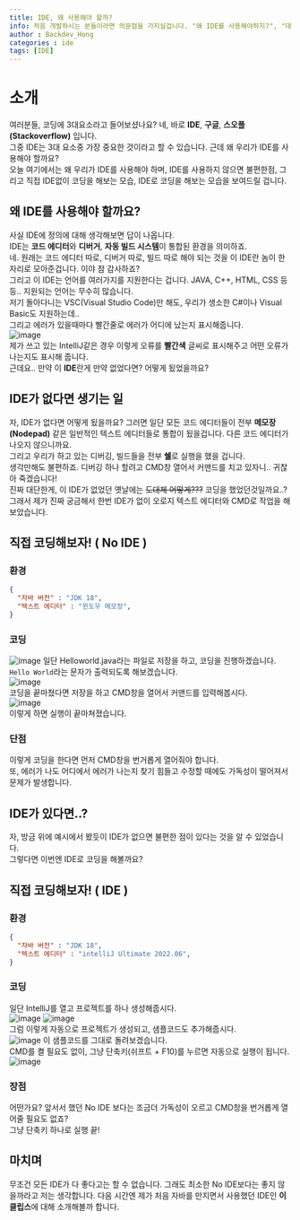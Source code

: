 ```yaml
---
title: IDE, 왜 사용해야 할까?
info: 처음 개발하시는 분들이라면 의문점을 가지실겁니다. "왜 IDE를 사용해야하지?", "대충 메모장으로 하면 되는거 아녀?" 라구요. 여기서는 왜 우리가 IDE를 사용해야 하고, 사용하지 않았을 경우 불편한 점에 대해 얘기해보려고 합니다.
author : Backdev_Hong
categories : ide
tags: [IDE]
---
```


# 소개
여러분들, 코딩에 3대요소라고 들어보셨나요? 네, 바로 **IDE**, **구글**, **스오플(Stackoverflow)** 입니다.<br>
그중 IDE는 3대 요소중 가장 중요한 것이라고 할 수 있습니다. 근데 왜 우리가 IDE를 사용해야 할까요?<br>
오늘 여기에서는 왜 우리가 IDE를 사용해야 하며, IDE를 사용하지 않으면 불편한점, 그리고 직접 IDE없이 코딩을 해보는 모습, IDE로 코딩을 해보는 모습을 보여드릴 겁니다.<br>

## 왜 IDE를 사용해야 할까요?
사실 IDE에 정의에 대해 생각해보면 답이 나옵니다.<br>
IDE는 **코드 에디터**와 **디버거**, **자동 빌드 시스템**이 통합된 환경을 의미하죠. <br>
네. 원래는 코드 에디터 따로, 디버거 따로, 빌드 따로 해야 되는 것을 이 IDE란 놈이 한자리로 모아준겁니다. 이야 참 감사하죠?<br>
그리고 이 IDE는 언어를 여러가지를 지원한다는 겁니다. JAVA, C++, HTML, CSS 등등.. 지원되는 언어는 무수히 많습니다.<br>
저기 돌아다니는 VSC(Visual Studio Code)만 해도, 우리가 생소한 C#이나 Visual Basic도 지원하는데..<br>
그리고 에러가 있을때마다 빨간줄로 에러가 어디에 났는지 표시해줍니다.<br>
![image](https://user-images.githubusercontent.com/97325091/189168591-8ac5b5ef-92b9-4536-97a6-e06a0272849d.png)<br>
제가 쓰고 있는 IntelliJ같은 경우 이렇게 오류를 **빨간색** 글씨로 표시해주고 어떤 오류가 나는지도 표시해 줍니다.<br>
근데요.. 만약 이 **IDE**란게 만약 없었다면? 어떻게 됬었을까요?

## IDE가 없다면 생기는 일
자, IDE가 없다면 어떻게 됬을까요? 그러면 일단 모든 코드 에디터들이 전부 **메모장(Nodepad)** 같은 일반적인 텍스트 에디터들로 통합이 됬을겁니다. 다른 코드 에디터가 나오지 않으니까요.<br>
그리고 우리가 하고 있는 디버깅, 빌드들을 전부 **쉘**로 실행을 했을 겁니다.<br>
생각만해도 불편하죠. 디버깅 하나 할려고 CMD창 열어서 커맨드를 치고 있자니.. 귀찮아 죽겠습니다!<br>
진짜 대단한게, 이 IDE가 없었던 옛날에는 ~~도대체 어떻게???~~ 코딩을 했었던것일까요..?
그래서 제가 진짜 궁금해서 한번 IDE가 없이 오로지 텍스트 에디터와 CMD로 작업을 해보았습니다.

## 직접 코딩해보자! ( No IDE )
### 환경
```json
{
  "자바 버전" : "JDK 18",
  "텍스트 에디터" : "윈도우 메모장",
}
```
### 코딩
![image](https://user-images.githubusercontent.com/97325091/189166735-b4a471d9-b3f8-4c9e-832c-15e113f21310.png)
일단 Helloworld.java라는 파일로 저장을 하고, 코딩을 진행하겠습니다.
`Hello World`라는 문자가 출력되도록 해보겠습니다.<br>
![image](https://user-images.githubusercontent.com/97325091/189169575-76b59df7-e77e-4a86-b437-cca920937e24.png)<br>
코딩을 끝마쳤다면 저장을 하고 CMD창을 열어서 커맨드를 입력해봅시다.<br>
![image](https://user-images.githubusercontent.com/97325091/189169749-29d3e771-3014-42cf-a726-99394292209f.png)<br>
이렇게 하면 실행이 끝마쳐졌습니다.

### 단점
이렇게 코딩을 한다면 먼저 CMD창을 번거롭게 열어줘야 합니다.<br>
또, 에러가 나도 어디에서 에러가 나는지 찾기 힘들고 수정할 때에도 가독성이 떨어져서 문제가 발생합니다.<br>

## IDE가 있다면..?
자, 방금 위에 예시에서 봤듯이 IDE가 없으면 불편한 점이 있다는 것을 알 수 있었습니다.<br>
그렇다면 이번엔 IDE로 코딩을 해볼까요?

## 직접 코딩해보자! ( IDE )
### 환경
```json
{
  "자바 버전" : "JDK 18",
  "텍스트 에디터" : "intelliJ Ultimate 2022.06",
}
```
### 코딩
일단 IntelliJ를 열고 프로젝트를 하나 생성해줍시다.<br>
![image](https://user-images.githubusercontent.com/97325091/189170674-8eaf9e40-d09d-4539-a1a2-7a75ca131560.png)
![image](https://user-images.githubusercontent.com/97325091/189170875-475d5680-e538-4b71-af2b-77e4b3e73093.png)<br>
그럼 이렇게 자동으로 프로젝트가 생성되고, 샘플코드도 추가해줍시다.<br>
![image](https://user-images.githubusercontent.com/97325091/189171118-8a8dbf88-5912-4bad-9073-c4f522d405b4.png)
이 샘플코드를 그대로 돌려보겠습니다.<br>
CMD를 켤 필요도 없이, 그냥 단축키(쉬프트 + F10)를 누르면 자동으로 실행이 됩니다.<br>
![image](https://user-images.githubusercontent.com/97325091/189171480-c5403bcc-51e8-4861-a270-425d002bcc7b.png)

### 장점
어떤가요? 앞서서 했던 No IDE 보다는 조금더 가독성이 오르고 CMD창을 번거롭게 열어줄 필요도 없죠?<br>
그냥 단축키 하나로 실행 끝!

## 마치며
무조건 모든 IDE가 다 좋다고는 할 수 없습니다. 그래도 최소한 No IDE보다는 좋지 않을까라고 저는 생각합니다.
다음 시간엔 제가 처음 자바를 만지면서 사용했던 IDE인 **이클립스**에 대해 소개해볼까 합니다.
